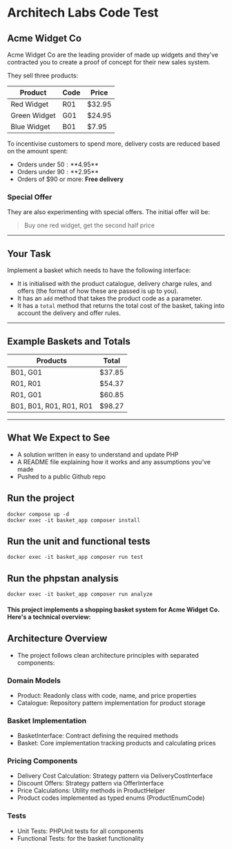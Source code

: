 # Architech Labs Code Test

## Acme Widget Co

Acme Widget Co are the leading provider of made up widgets and they’ve contracted you to create a proof of concept for their new sales system.

They sell three products:

| Product       | Code | Price  |
|---------------|------|--------|
| Red Widget    | R01  | $32.95 |
| Green Widget  | G01  | $24.95 |
| Blue Widget   | B01  | $7.95  |

To incentivise customers to spend more, delivery costs are reduced based on the amount spent:

- Orders under $50: **$4.95**
- Orders under $90: **$2.95**
- Orders of $90 or more: **Free delivery**

### Special Offer

They are also experimenting with special offers. The initial offer will be:

> Buy one red widget, get the second half price

---

## Your Task

Implement a basket which needs to have the following interface:

- It is initialised with the product catalogue, delivery charge rules, and offers (the format of how these are passed is up to you).
- It has an `add` method that takes the product code as a parameter.
- It has a `total` method that returns the total cost of the basket, taking into account the delivery and offer rules.

---

## Example Baskets and Totals

| Products                 | Total   |
|--------------------------|---------|
| B01, G01                 | $37.85  |
| R01, R01                 | $54.37  |
| R01, G01                 | $60.85  |
| B01, B01, R01, R01, R01  | $98.27  |

---

## What We Expect to See

- A solution written in easy to understand and update PHP
- A README file explaining how it works and any assumptions you’ve made
- Pushed to a public Github repo


## Run the project
```
docker compose up -d
docker exec -it basket_app composer install
```

## Run the unit and functional tests
```
docker exec -it basket_app composer run test
```

## Run the phpstan analysis
```
docker exec -it basket_app composer run analyze
```

#### This project implements a shopping basket system for Acme Widget Co. Here's a technical overview:

## Architecture Overview
- The project follows clean architecture principles with separated components:

### Domain Models
- Product: Readonly class with code, name, and price properties
- Catalogue: Repository pattern implementation for product storage

### Basket Implementation
- BasketInterface: Contract defining the required methods
- Basket: Core implementation tracking products and calculating prices

### Pricing Components
- Delivery Cost Calculation: Strategy pattern via DeliveryCostInterface
- Discount Offers: Strategy pattern via OfferInterface
- Price Calculations: Utility methods in ProductHelper
- Product codes implemented as typed enums (ProductEnumCode)

### Tests
- Unit Tests: PHPUnit tests for all components
- Functional Tests: for the basket functionality
